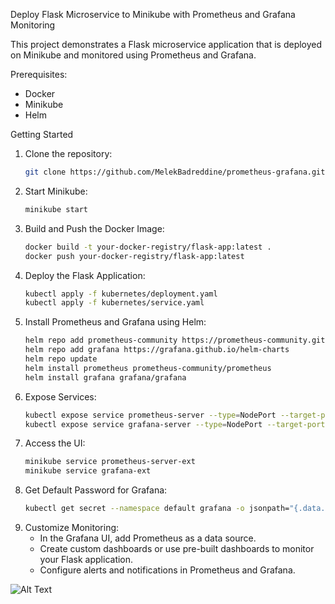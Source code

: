 Deploy Flask Microservice to Minikube with Prometheus and Grafana Monitoring

This project demonstrates a Flask microservice application that is deployed on Minikube and monitored using Prometheus and Grafana.

Prerequisites:
* Docker
* Minikube
* Helm

Getting Started

1. Clone the repository:
   ```bash
   git clone https://github.com/MelekBadreddine/prometheus-grafana.git
2. Start Minikube:
   ```bash
   minikube start
3. Build and Push the Docker Image:
   ```bash
   docker build -t your-docker-registry/flask-app:latest .
   docker push your-docker-registry/flask-app:latest
4. Deploy the Flask Application:
   ```bash
   kubectl apply -f kubernetes/deployment.yaml
   kubectl apply -f kubernetes/service.yaml
5. Install Prometheus and Grafana using Helm:
   ```bash
   helm repo add prometheus-community https://prometheus-community.github.io/helm-charts
   helm repo add grafana https://grafana.github.io/helm-charts
   helm repo update
   helm install prometheus prometheus-community/prometheus
   helm install grafana grafana/grafana
6. Expose Services:
   ```bash
   kubectl expose service prometheus-server --type=NodePort --target-port=9090 --name=prometheus-server-ext
   kubectl expose service grafana-server --type=NodePort --target-port=3000 --name=grafana-ext
7. Access the UI:
   ```bash
   minikube service prometheus-server-ext
   minikube service grafana-ext
8. Get Default Password for Grafana:
   ```bash
   kubectl get secret --namespace default grafana -o jsonpath="{.data.admin-password}" | base64 --decode ; echo
9. Customize Monitoring:
   * In the Grafana UI, add Prometheus as a data source.
   * Create custom dashboards or use pre-built dashboards to monitor your Flask application.
   * Configure alerts and notifications in Prometheus and Grafana.

  ![Alt Text](https://github.com/MelekBadreddine/prometheus-grafana/assets/grafana.png)



    

   

